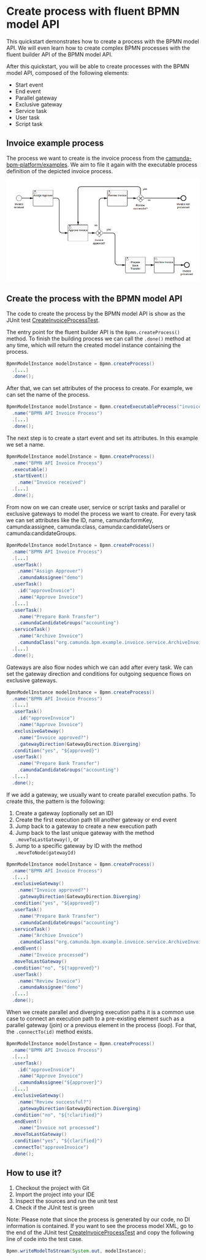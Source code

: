 # Create process with fluent BPMN model API

This quickstart demonstrates how to create a process with the BPMN model API. We
will even learn how to create complex BPMN processes with the fluent builder API of the
BPMN model API.

After this quickstart, you will be able to create processes with the
BPMN model API, composed of the following elements:

* Start event
* End event
* Parallel gateway
* Exclusive gateway
* Service task
* User task
* Script task

## Invoice example process

The process we want to create is the invoice process from the [camunda-bpm-platform/examples][1].
We aim to file it again with the executable process definition of the depicted invoice process.

![Invoice Process][3]

## Create the process with the BPMN model API

The code to create the process by the BPMN model API is show as the JUnit test [CreateInvoiceProcessTest][4].

The entry point for the fluent builder API is the `Bpmn.createProcess()` method. To finish the
building process we can call the `.done()` method at any time, which will return the
created model instance containing the process.

```java
BpmnModelInstance modelInstance = Bpmn.createProcess()
  .[...]
  .done();
```

After that, we can set attributes of the process to create. For example, we can set the name
of the process.

```java
BpmnModelInstance modelInstance = Bpmn.createExecutableProcess("invoice")
  .name("BPMN API Invoice Process")
  .[...]
  .done();
```

The next step is to create a start event and set its attributes. In this example we set
a name.

```java
BpmnModelInstance modelInstance = Bpmn.createProcess()
  .name("BPMN API Invoice Process")
  .executable()
  .startEvent()
    .name("Invoice received")
  .[...]
  .done();
```

From now on we can create user, service or script tasks and parallel or exclusive gateways to
model the process we want to create. For every task we can set attributes like the ID, name, camunda:formKey,
camunda:assignee, camunda:class, camunda:candidateUsers or camunda:candidateGroups.

```java
BpmnModelInstance modelInstance = Bpmn.createProcess()
  .name("BPMN API Invoice Process")
  .[...]
  .userTask()
    .name("Assign Approver")
    .camundaAssignee("demo")
  .userTask()
    .id("approveInvoice")
    .name("Approve Invoice")
  .[...]
  .userTask()
    .name("Prepare Bank Transfer")
    .camundaCandidateGroups("accounting")
  .serviceTask()
    .name("Archive Invoice")
    .camundaClass("org.camunda.bpm.example.invoice.service.ArchiveInvoiceService")
  .[...]
  .done();
```

Gateways are also flow nodes which we can add after every task. We can set the
gateway direction and conditions for outgoing sequence flows on exclusive gateways.

```java
BpmnModelInstance modelInstance = Bpmn.createProcess()
  .name("BPMN API Invoice Process")
  .[...]
  .userTask()
    .id("approveInvoice")
    .name("Approve Invoice")
  .exclusiveGateway()
    .name("Invoice approved?")
    .gatewayDirection(GatewayDirection.Diverging)
  .condition("yes", "${approved}")
  .userTask()
    .name("Prepare Bank Transfer")
    .camundaCandidateGroups("accounting")
  .[...]
  .done();
```

If we add a gateway, we usually want to create parallel execution paths. To create this,
the pattern is the following:

1. Create a gateway (optionally set an ID)
2. Create the first execution path till another gateway or end event
3. Jump back to a gateway to create a new execution path
 1. Jump back to the last unique gateway with the method `.moveToLastGateway()`, or
 2. Jump to a specific gateway by ID with the method `.moveToNode(gatewayId)`

```java
BpmnModelInstance modelInstance = Bpmn.createProcess()
  .name("BPMN API Invoice Process")
  .[...]
  .exclusiveGateway()
    .name("Invoice approved?")
    .gatewayDirection(GatewayDirection.Diverging)
  .condition("yes", "${approved}")
  .userTask()
    .name("Prepare Bank Transfer")
    .camundaCandidateGroups("accounting")
  .serviceTask()
    .name("Archive Invoice")
    .camundaClass("org.camunda.bpm.example.invoice.service.ArchiveInvoiceService")
  .endEvent()
    .name("Invoice processed")
  .moveToLastGateway()
  .condition("no", "${!approved}")
  .userTask()
    .name("Review Invoice")
    .camundaAssignee("demo")
  .[...]
  .done();
```

When we create parallel and diverging execution paths it is a common use case to
connect an execution path to a pre-existing element such as a parallel
gateway (join) or a previous element in the process (loop). For that, the
`.connectTo(id)` method exists.

```java
BpmnModelInstance modelInstance = Bpmn.createProcess()
  .name("BPMN API Invoice Process")
  .[...]
  .userTask()
    .id("approveInvoice")
    .name("Approve Invoice")
    .camundaAssignee("${approver}")
  .[...]
  .exclusiveGateway()
    .name("Review successful?")
    .gatewayDirection(GatewayDirection.Diverging)
  .condition("no", "${!clarified}")
  .endEvent()
    .name("Invoice not processed")
  .moveToLastGateway()
  .condition("yes", "${clarified}")
  .connectTo("approveInvoice")
  .done();
```

## How to use it?

1. Checkout the project with Git
2. Import the project into your IDE
3. Inspect the sources and run the unit test
4. Check if the JUnit test is green

Note: Please note that since the process is generated by our code, no DI information is contained. If you want to see the
process model XML, go to the end of the JUnit test [CreateInvoiceProcessTest][4] and copy the following line of code into the test case.

```java
Bpmn.writeModelToStream(System.out, modelInstance);
```

[1]: https://github.com/camunda/camunda-bpm-platform/tree/master/examples/invoice
[3]: invoice.png
[4]: src/test/java/org/camunda/bpm/quickstart/CreateInvoiceProcessTest.java
[5]: https://github.com/camunda/camunda-bpmn-model
